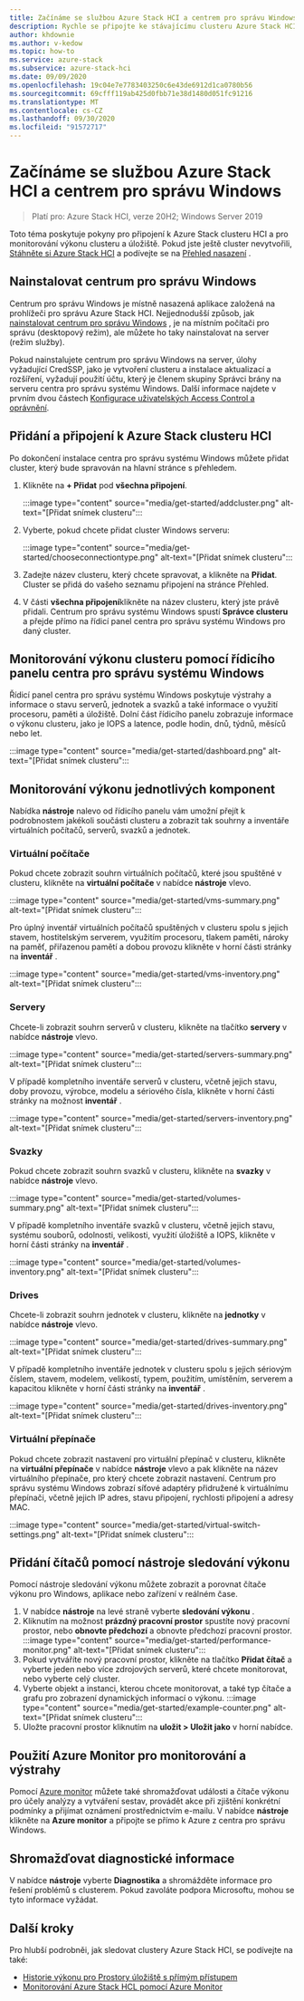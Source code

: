 ```yaml
---
title: Začínáme se službou Azure Stack HCI a centrem pro správu Windows
description: Rychle se připojte ke stávajícímu clusteru Azure Stack HCI a pomocí centra pro správu systému Windows monitorujte výkon clusteru a úložiště.
author: khdownie
ms.author: v-kedow
ms.topic: how-to
ms.service: azure-stack
ms.subservice: azure-stack-hci
ms.date: 09/09/2020
ms.openlocfilehash: 19c04e7e7783403250c6e43de6912d1ca0780b56
ms.sourcegitcommit: 69cfff119ab425d0fbb71e38d1480d051fc91216
ms.translationtype: MT
ms.contentlocale: cs-CZ
ms.lasthandoff: 09/30/2020
ms.locfileid: "91572717"
---
```

# <a name="get-started-with-azure-stack-hci-and-windows-admin-center"></a>Začínáme se službou Azure Stack HCI a centrem pro správu Windows

> Platí pro: Azure Stack HCI, verze 20H2; Windows Server 2019

Toto téma poskytuje pokyny pro připojení k Azure Stack clusteru HCI a pro monitorování výkonu clusteru a úložiště. Pokud jste ještě cluster nevytvořili, [Stáhněte si Azure Stack HCI](https://azure.microsoft.com/products/azure-stack/hci/hci-download/) a podívejte se na [Přehled nasazení](deploy/deployment-overview.md) .

## <a name="install-windows-admin-center"></a>Nainstalovat centrum pro správu Windows

Centrum pro správu Windows je místně nasazená aplikace založená na prohlížeči pro správu Azure Stack HCI. Nejjednodušší způsob, jak [nainstalovat centrum pro správu Windows](/windows-server/manage/windows-admin-center/deploy/install) , je na místním počítači pro správu (desktopový režim), ale můžete ho taky nainstalovat na server (režim služby).

Pokud nainstalujete centrum pro správu Windows na server, úlohy vyžadující CredSSP, jako je vytvoření clusteru a instalace aktualizací a rozšíření, vyžadují použití účtu, který je členem skupiny Správci brány na serveru centra pro správu systému Windows. Další informace najdete v prvním dvou částech [Konfigurace uživatelských Access Control a oprávnění](/windows-server/manage/windows-admin-center/configure/user-access-control#gateway-access-role-definitions).

## <a name="add-and-connect-to-an-azure-stack-hci-cluster"></a>Přidání a připojení k Azure Stack clusteru HCI

Po dokončení instalace centra pro správu systému Windows můžete přidat cluster, který bude spravován na hlavní stránce s přehledem.

1. Klikněte na **+ Přidat** pod **všechna připojení**.

    :::image type="content" source="media/get-started/addcluster.png" alt-text="[Přidat snímek clusteru":::

2. Vyberte, pokud chcete přidat cluster Windows serveru:

    :::image type="content" source="media/get-started/chooseconnectiontype.png" alt-text="[Přidat snímek clusteru":::

3. Zadejte název clusteru, který chcete spravovat, a klikněte na **Přidat**. Cluster se přidá do vašeho seznamu připojení na stránce Přehled.

4. V části **všechna připojení**klikněte na název clusteru, který jste právě přidali. Centrum pro správu systému Windows spustí **Správce clusteru** a přejde přímo na řídicí panel centra pro správu systému Windows pro daný cluster.

## <a name="monitor-cluster-performance-with-the-windows-admin-center-dashboard"></a>Monitorování výkonu clusteru pomocí řídicího panelu centra pro správu systému Windows

Řídicí panel centra pro správu systému Windows poskytuje výstrahy a informace o stavu serverů, jednotek a svazků a také informace o využití procesoru, paměti a úložiště. Dolní část řídicího panelu zobrazuje informace o výkonu clusteru, jako je IOPS a latence, podle hodin, dnů, týdnů, měsíců nebo let.

:::image type="content" source="media/get-started/dashboard.png" alt-text="[Přidat snímek clusteru":::

## <a name="monitor-performance-of-individual-components"></a>Monitorování výkonu jednotlivých komponent

Nabídka **nástroje** nalevo od řídicího panelu vám umožní přejít k podrobnostem jakékoli součásti clusteru a zobrazit tak souhrny a inventáře virtuálních počítačů, serverů, svazků a jednotek.

### <a name="virtual-machines"></a>Virtuální počítače

Pokud chcete zobrazit souhrn virtuálních počítačů, které jsou spuštěné v clusteru, klikněte na **virtuální počítače** v nabídce **nástroje** vlevo.

:::image type="content" source="media/get-started/vms-summary.png" alt-text="[Přidat snímek clusteru":::

Pro úplný inventář virtuálních počítačů spuštěných v clusteru spolu s jejich stavem, hostitelským serverem, využitím procesoru, tlakem paměti, nároky na paměť, přiřazenou pamětí a dobou provozu klikněte v horní části stránky na **inventář** .

:::image type="content" source="media/get-started/vms-inventory.png" alt-text="[Přidat snímek clusteru":::

### <a name="servers"></a>Servery

Chcete-li zobrazit souhrn serverů v clusteru, klikněte na tlačítko **servery** v nabídce **nástroje** vlevo.

:::image type="content" source="media/get-started/servers-summary.png" alt-text="[Přidat snímek clusteru":::

V případě kompletního inventáře serverů v clusteru, včetně jejich stavu, doby provozu, výrobce, modelu a sériového čísla, klikněte v horní části stránky na možnost **inventář** .

:::image type="content" source="media/get-started/servers-inventory.png" alt-text="[Přidat snímek clusteru":::

### <a name="volumes"></a>Svazky

Pokud chcete zobrazit souhrn svazků v clusteru, klikněte na **svazky** v nabídce **nástroje** vlevo.

:::image type="content" source="media/get-started/volumes-summary.png" alt-text="[Přidat snímek clusteru":::

V případě kompletního inventáře svazků v clusteru, včetně jejich stavu, systému souborů, odolnosti, velikosti, využití úložiště a IOPS, klikněte v horní části stránky na **inventář** .

:::image type="content" source="media/get-started/volumes-inventory.png" alt-text="[Přidat snímek clusteru":::

### <a name="drives"></a>Drives

Chcete-li zobrazit souhrn jednotek v clusteru, klikněte na **jednotky** v nabídce **nástroje** vlevo.

:::image type="content" source="media/get-started/drives-summary.png" alt-text="[Přidat snímek clusteru":::

V případě kompletního inventáře jednotek v clusteru spolu s jejich sériovým číslem, stavem, modelem, velikostí, typem, použitím, umístěním, serverem a kapacitou klikněte v horní části stránky na **inventář** .

:::image type="content" source="media/get-started/drives-inventory.png" alt-text="[Přidat snímek clusteru":::

### <a name="virtual-switches"></a>Virtuální přepínače

Pokud chcete zobrazit nastavení pro virtuální přepínač v clusteru, klikněte na **virtuální přepínače** v nabídce **nástroje** vlevo a pak klikněte na název virtuálního přepínače, pro který chcete zobrazit nastavení. Centrum pro správu systému Windows zobrazí síťové adaptéry přidružené k virtuálnímu přepínači, včetně jejich IP adres, stavu připojení, rychlosti připojení a adresy MAC.

:::image type="content" source="media/get-started/virtual-switch-settings.png" alt-text="[Přidat snímek clusteru":::

## <a name="add-counters-with-the-performance-monitor-tool"></a>Přidání čítačů pomocí nástroje sledování výkonu

Pomocí nástroje sledování výkonu můžete zobrazit a porovnat čítače výkonu pro Windows, aplikace nebo zařízení v reálném čase.

1. V nabídce **nástroje** na levé straně vyberte **sledování výkonu** .
2. Kliknutím na možnost **prázdný pracovní prostor** spustíte nový pracovní prostor, nebo **obnovte předchozí** a obnovte předchozí pracovní prostor.
    :::image type="content" source="media/get-started/performance-monitor.png" alt-text="[Přidat snímek clusteru":::
3. Pokud vytváříte nový pracovní prostor, klikněte na tlačítko **Přidat čítač** a vyberte jeden nebo více zdrojových serverů, které chcete monitorovat, nebo vyberte celý cluster.
4. Vyberte objekt a instanci, kterou chcete monitorovat, a také typ čítače a grafu pro zobrazení dynamických informací o výkonu.
    :::image type="content" source="media/get-started/example-counter.png" alt-text="[Přidat snímek clusteru":::
5. Uložte pracovní prostor kliknutím na **uložit > Uložit jako** v horní nabídce.

## <a name="use-azure-monitor-for-monitoring-and-alerts"></a>Použití Azure Monitor pro monitorování a výstrahy

Pomocí [Azure monitor](manage/azure-monitor.md) můžete také shromažďovat události a čítače výkonu pro účely analýzy a vytváření sestav, provádět akce při zjištění konkrétní podmínky a přijímat oznámení prostřednictvím e-mailu. V nabídce **nástroje** klikněte na **Azure monitor** a připojte se přímo k Azure z centra pro správu Windows.

## <a name="collect-diagnostics-information"></a>Shromažďovat diagnostické informace

V nabídce **nástroje** vyberte **Diagnostika** a shromážděte informace pro řešení problémů s clusterem. Pokud zavoláte podpora Microsoftu, mohou se tyto informace vyžádat.

## <a name="next-steps"></a>Další kroky

Pro hlubší podrobněi, jak sledovat clustery Azure Stack HCI, se podívejte na také:

- [Historie výkonu pro Prostory úložiště s přímým přístupem](/windows-server/storage/storage-spaces/performance-history)
- [Monitorování Azure Stack HCL pomocí Azure Monitor](manage/azure-monitor.md)
